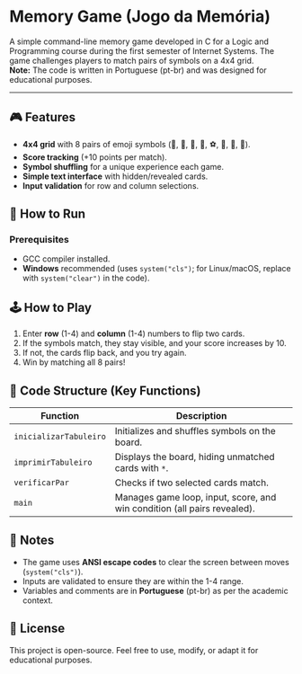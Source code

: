 # Memory Game (Jogo da Memória)

A simple command-line memory game developed in C for a Logic and Programming course during the first semester of Internet Systems. The game challenges players to match pairs of symbols on a 4x4 grid.  
**Note:** The code is written in Portuguese (pt-br) and was designed for educational purposes.

---

## 🎮 Features
- **4x4 grid** with 8 pairs of emoji symbols (🍎, 🎲, 🎵, 🏀, ⚽, 🍌, 🍇, 🍒).
- **Score tracking** (+10 points per match).
- **Symbol shuffling** for a unique experience each game.
- **Simple text interface** with hidden/revealed cards.
- **Input validation** for row and column selections.

## 🚀 How to Run
### Prerequisites
- GCC compiler installed.
- **Windows** recommended (uses `system("cls")`; for Linux/macOS, replace with `system("clear")` in the code).

## 🕹️ How to Play
1. Enter **row** (1-4) and **column** (1-4) numbers to flip two cards.
2. If the symbols match, they stay visible, and your score increases by 10.
3. If not, the cards flip back, and you try again.
4. Win by matching all 8 pairs!

## 🧠 Code Structure (Key Functions)
| Function               | Description                                                                 |
|------------------------|-----------------------------------------------------------------------------|
| `inicializarTabuleiro` | Initializes and shuffles symbols on the board.                              |
| `imprimirTabuleiro`    | Displays the board, hiding unmatched cards with `*`.                       |
| `verificarPar`         | Checks if two selected cards match.                                        |
| `main`                 | Manages game loop, input, score, and win condition (all pairs revealed).    |

## 📝 Notes
- The game uses **ANSI escape codes** to clear the screen between moves (`system("cls")`).
- Inputs are validated to ensure they are within the 1-4 range.
- Variables and comments are in **Portuguese** (pt-br) as per the academic context.

## 📜 License
This project is open-source. Feel free to use, modify, or adapt it for educational purposes.
